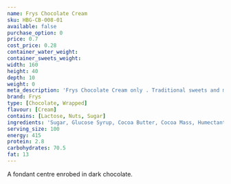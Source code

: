 ```yaml
---
name: Frys Chocolate Cream
sku: HBG-CB-008-01
available: false
purchase_option: 0
price: 0.7
cost_price: 0.28
container_water_weight: 
container_sweets_weight: 
width: 160
height: 40
depth: 10
weight: 0
meta_description: 'Frys Chocolate Cream only . Traditional sweets and more at Humbugs Confectionery Store. Specialists in satisfying your sweet tooth!'
brand: Frys
type: [Chocolate, Wrapped]
flavour: [Cream]
contains: [Lactose, Nuts, Sugar]
ingredients: 'Sugar, Glucose Syrup, Cocoa Butter, Cocoa Mass, Humectant (Glycerol), Vegetable Fats (Palm, Shea), Emulsifiers (Soya Lecithin, E476), Flavourings'
serving_size: 100
energy: 415
protein: 2.8
carbohydrates: 70.5
fat: 13
---
```

A fondant centre enrobed in dark chocolate.